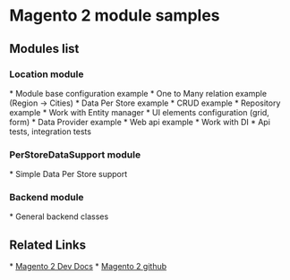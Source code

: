 <h1>Magento 2 module samples</h1>

<h2>Modules list</h2>

<h3>Location module</h3>
* Module base configuration example
* One to Many relation example (Region -> Cities)
* Data Per Store example
* CRUD example
* Repository example
* Work with Entity manager
* UI elements configuration (grid, form)
* Data Provider example
* Web api example
* Work with DI
* Api tests, integration tests

<h3>PerStoreDataSupport module</h3>
* Simple Data Per Store support

<h3>Backend module</h3>
* General backend classes

<h2>Related Links</h2>
* <a href="http://devdocs.magento.com/">Magento 2 Dev Docs</a>
* <a href="https://github.com/magento/">Magento 2 github</a>

